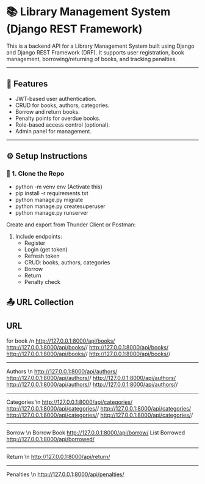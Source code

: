 # 📚 Library Management System (Django REST Framework)

This is a backend API for a Library Management System built using Django and Django REST Framework (DRF). It supports user registration, book management, borrowing/returning of books, and tracking penalties.

---

## 🚀 Features

- JWT-based user authentication.
- CRUD for books, authors, categories.
- Borrow and return books.
- Penalty points for overdue books.
- Role-based access control (optional).
- Admin panel for management.

---

## ⚙️ Setup Instructions

### 🔧 1. Clone the Repo
- python -m venv env (Activate this)
- pip install -r requirements.txt
- python manage.py migrate
- python manage.py createsuperuser
- python manage.py runserver


Create and export from Thunder Client or Postman:

1. Include endpoints:
   - Register
   - Login (get token)
   - Refresh token
   - CRUD: books, authors, categories
   - Borrow
   - Return
   - Penalty check

## 📤 URL Collection
URL
-------------------------------------------
 for book /n
 http://127.0.0.1:8000/api/books/     
 http://127.0.0.1:8000/api/books/<id>/
 http://127.0.0.1:8000/api/books/      
 http://127.0.0.1:8000/api/books/<id>/ 
 http://127.0.0.1:8000/api/books/<id>/ 
 
---------------------------------------------
Authors \n
http://127.0.0.1:8000/api/authors/
http://127.0.0.1:8000/api/authors/<id>/
http://127.0.0.1:8000/api/authors/
http://127.0.0.1:8000/api/authors/<id>/
http://127.0.0.1:8000/api/authors/<id>/

-----------------------------------------------
Categories \n
http://127.0.0.1:8000/api/categories/
http://127.0.0.1:8000/api/categories/<id>/
http://127.0.0.1:8000/api/categories/
http://127.0.0.1:8000/api/categories/<id>/
http://127.0.0.1:8000/api/categories/<id>/

-------------------------------------------------
Borrow \n
Borrow Book	http://127.0.0.1:8000/api/borrow/
List Borrowed	http://127.0.0.1:8000/api/borrowed/

--------------------------------------------------
Return \n
http://127.0.0.1:8000/api/return/

--------------------------------------------------
Penalties \n
http://127.0.0.1:8000/api/penalties/

